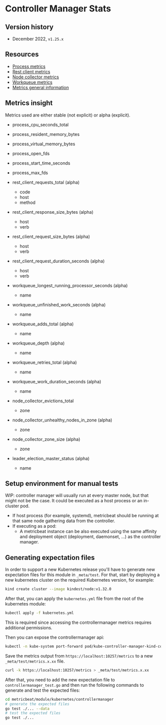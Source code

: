 # Controller Manager Stats

## Version history

- December 2022, `v1.25.x`

## Resources

- [Process metrics](https://github.com/kubernetes/kubernetes/blob/master/vendor/github.com/prometheus/client_golang/prometheus/process_collector.go)
- [Rest client metrics](https://github.com/kubernetes/component-base/blob/master/metrics/prometheus/restclient/metrics.go)
- [Node collector metrics](https://github.com/kubernetes/kubernetes/blob/master/pkg/controller/nodelifecycle/metrics.go)
- [Workqueue metrics](https://github.com/kubernetes/kubernetes/blob/master/staging/src/k8s.io/component-base/metrics/prometheus/workqueue/metrics.go)
- [Metrics general information](https://kubernetes.io/docs/reference/instrumentation/metrics/)


## Metrics insight

Metrics used are either stable (not explicit) or alpha (explicit).

- process_cpu_seconds_total
- process_resident_memory_bytes
- process_virtual_memory_bytes
- process_open_fds
- process_start_time_seconds
- process_max_fds


- rest_client_requests_total (alpha)
  - code
  - host
  - method
- rest_client_response_size_bytes (alpha)
  - host
  - verb
- rest_client_request_size_bytes (alpha)
  - host
  - verb
- rest_client_request_duration_seconds (alpha)
  - host
  - verb


- workqueue_longest_running_processor_seconds (alpha)
  - name
- workqueue_unfinished_work_seconds (alpha)
  - name
- workqueue_adds_total (alpha)
  - name
- workqueue_depth (alpha)
  - name
- workqueue_retries_total (alpha)
  - name
- workqueue_work_duration_seconds (alpha)
  - name


- node_collector_evictions_total
  - zone
- node_collector_unhealthy_nodes_in_zone (alpha)
  - zone
- node_collector_zone_size (alpha)
  - zone


- leader_election_master_status (alpha)
  - name

## Setup environment for manual tests

WIP: controller manager will usually run at every master node, but that might not be the case. It could be executed as a host process or an in-cluster pod.

- If host process (for example, systemd), metricbeat should be running at that same node gathering data from the controller.
- If executing as a pod:
    - A metricbeat instance can be also executed using the same affinity and deployment object (deployment, daemonset, ...) as the controller manager.

## Generating expectation files

In order to support a new Kubernetes release you'll have to generate new expectation files for this module in `_meta/test`. For that, start by deploying a new kubernetes cluster on the required Kubernetes version, for example:

```bash
kind create cluster --image kindest/node:v1.32.0
```

After that, you can apply the `kubernetes.yml` file from the root of the kubernetes module:

```bash
kubectl apply -f kubernetes.yml
```

This is required since accessing the controllermanager metrics requires additional permissions.

Then you can expose the controllermanager api:

```bash
kubectl -n kube-system port-forward pod/kube-controller-manager-kind-control-plane 10257
```

Save the metrics output from `https://localhost:10257/metrics` to a new `_meta/test/metrics.x.xx` file.

```bash
curl -k https://localhost:10257/metrics > _meta/test/metrics.x.xx
```

After that, you need to add the new expectation file to `controllermanager_test.go` and then run the following commands to generate and test the expected files:

```bash
cd metricbeat/module/kubernetes/controllermanager
# generate the expected files
go test ./... --data
# test the expected files
go test ./...
```












